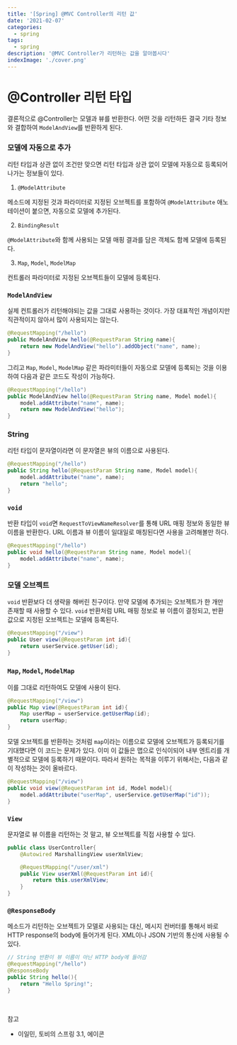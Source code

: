 ```yaml
---
title: '[Spring] @MVC Controller의 리턴 값'
date: '2021-02-07'
categories:
  - spring
tags:
  - spring
description: '@MVC Controller가 리턴하는 값을 알아봅시다'
indexImage: './cover.png'
---
```


# @Controller 리턴 타입  

결론적으로 @Controller는 모델과 뷰를 반환한다. 
어떤 것을 리턴하든 결국 기타 정보와 결합하여 ```ModelAndView```를 반환하게 된다. 

### 모델에 자동으로 추가 

리턴 타입과 상관 없이 조건만 맞으면 리턴 타입과 상관 없이 모델에 자동으로 등록되어 나가는 정보들이 있다. 

1.  ```@ModelAttribute```  

메소드에 지정된 것과 파라미터로 지정된 오브젝트를 포함하여 ```@ModelAttribute``` 애노테이션이 붙으면, 자동으로 모델에 추가된다. 

2. ```BindingResult```  

```@ModelAttribute```와 함께 사용되는 모델 매핑 결과를 담은 객체도 함께 모델에 등록된다. 

3. ```Map```, ```Model```, ```ModelMap```  

컨트롤러 파라미터로 지정된 오브젝트들이 모델에 등록된다.

### ```ModelAndView```  

실제 컨트롤러가 리턴해야되는 값을 그대로 사용하는 것이다. 
가장 대표적인 개념이지만 직관적이지 않아서 많이 사용되지는 않는다. 

``` java
@RequestMapping("/hello")
public ModelAndView hello(@RequestParam String name){
	return new ModelAndView("hello").addObject("name", name);
}
```

그리고 ```Map```, ```Model```, ```ModelMap``` 같은 파라미터들이 자동으로 모델에 등록되는 것을 이용하여 다음과 같은 코드도 작성이 가능하다.

``` java
@RequestMapping("/hello")
public ModelAndView hello(@RequestParam String name, Model model){
	model.addAttribute("name", name);
	return new ModelAndView("hello");
}
```

### String  

리턴 타입이 문자열이라면 이 문자열은 뷰의 이름으로 사용된다. 

``` java
@RequestMapping("/hello")
public String hello(@RequestParam String name, Model model){
	model.addAttribute("name", name);
	return "hello";
}
```

### ```void```  

반환 타입이 ```void```면 ```RequestToViewNameResolver```를 통해 URL 매핑 정보와 동일한 뷰 이름을 반환한다. 
URL 이름과 뷰 이름이 일대일로 매칭된다면 사용을 고려해볼만 하다.

``` java
@RequestMapping("/hello")
public void hello(@RequestParam String name, Model model){
	model.addAttribute("name", name);
}
```

### 모델 오브젝트  

```void``` 반환보다 더 생략을 해버린 친구이다. 
만약 모델에 추가되는 오브젝트가 한 개만 존재할 때 사용할 수 있다.
```void``` 반환처럼 URL 매핑 정보로 뷰 이름이 결정되고, 
반환 값으로 지정된 오브젝트는 모델에 등록된다. 

``` java
@RequestMapping("/view")
public User view(@RequestParam int id){
	return userService.getUser(id);
}
```

### ```Map```, ```Model```, ```ModelMap```  

이를 그대로 리턴하여도 모델에 사용이 된다. 

``` java
@RequestMapping("/view")
public Map view(@RequestParam int id){
	Map userMap = userService.getUserMap(id);
	return userMap;
}
```

모델 오브젝트를 반환하는 것처럼 ```map```이라는 이름으로 모델에 오브젝트가 등록되기를 기대했다면 이 코드는 문제가 있다. 
이미 이 값들은 맵으로 인식이되어 내부 엔트리를 개별적으로 모델에 등록하기 때문이다. 
따라서 원하는 목적을 이루기 위해서는, 다음과 같이 작성하는 것이 올바르다. 

``` java
@RequestMapping("/view")
public void view(@RequestParam int id, Model model){
	model.addAttribute("userMap", userService.getUserMap("id"));
}
```


### ```View```  

문자열로 뷰 이름을 리턴하는 것 말고, 뷰 오브젝트를 직접 사용할 수 있다. 

``` java
public class UserController{
	@Autowired MarshallingView userXmlView;

	@RequestMapping("/user/xml")
	public View userXml(@RequestParam int id){
		return this.userXmlView;
	}
}
```


### ```@ResponseBody```

메소드가 리턴하는 오브젝트가 모델로 사용되는 대신, 
메시지 컨버터를 통해서 바로 HTTP response의 body에 들어가게 된다. 
XML이나 JSON 기반의 통신에 사용될 수 있다.  

``` java
// String 반환이 뷰 이름이 아닌 HTTP body에 들어감
@RequestMapping("/hello")
@ResponseBody
public String hello(){
	return "Hello Spring!";
}
```












<br/>

참고
- 이일민, 토비의 스프링 3.1, 에이콘